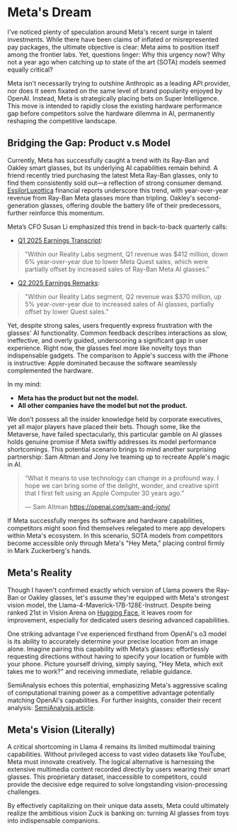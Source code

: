 # Meta's Dream

I've noticed plenty of speculation around Meta's recent surge in talent investments. While there have been claims of inflated or misrepresented pay packages, the ultimate objective is clear: Meta aims to position itself among the frontier labs. Yet, questions linger: Why this urgency now? Why not a year ago when catching up to state of the art (SOTA) models seemed equally critical?

Meta isn't necessarily trying to outshine Anthropic as a leading API provider, nor does it seem fixated on the same level of brand popularity enjoyed by OpenAI. Instead, Meta is strategically placing bets on Super Intelligence. This move is intended to rapidly close the existing hardware performance gap before competitors solve the hardware dilemma in AI, permanently reshaping the competitive landscape.

## Bridging the Gap: Product v.s Model
Currently, Meta has successfully caught a trend with its Ray-Ban and Oakley smart glasses, but its underlying AI capabilities remain behind. A friend recently tried purchasing the latest Meta Ray-Ban glasses, only to find them consistently sold out—a reflection of strong consumer demand. [EssilorLuxottica](https://www.essilorluxottica.com/cap/content/259500/) financial reports underscore this trend, with year-over-year revenue from Ray-Ban Meta glasses more than tripling. Oakley's second-generation glasses, offering double the battery life of their predecessors, further reinforce this momentum.

Meta’s CFO Susan Li emphasized this trend in back-to-back quarterly calls:

* [Q1 2025 Earnings Transcript](https://s21.q4cdn.com/399680738/files/doc_financials/2025/q1/Transcripts/META-Q1-2025-Earnings-Call-Transcript-1.pdf):

> "Within our Reality Labs segment, Q1 revenue was \$412 million, down 6% year-over-year due to lower Meta Quest sales, which were partially offset by increased sales of Ray-Ban Meta AI glasses."

* [Q2 2025 Earnings Remarks](https://s21.q4cdn.com/399680738/files/doc_downloads/2025/META-Q2-2025-Prepared-Remarks.pdf):

> "Within our Reality Labs segment, Q2 revenue was \$370 million, up 5% year-over-year due to increased sales of AI glasses, partially offset by lower Quest sales."

Yet, despite strong sales, users frequently express frustration with the glasses' AI functionality. Common feedback describes interactions as slow, ineffective, and overly guided, underscoring a significant gap in user experience. Right now, the glasses feel more like novelty toys than indispensable gadgets. The comparison to Apple's success with the iPhone is instructive: Apple dominated because the software seamlessly complemented the hardware.

In my mind:

* **Meta has the product but not the model.**
* **All other companies have the model but not the product.**

We don't possess all the insider knowledge held by corporate executives, yet all major players have placed their bets. Though some, like the Metaverse, have failed spectacularly, this particular gamble on AI glasses holds genuine promise if Meta swiftly addresses its model performance shortcomings. This potential scenario brings to mind another surprising partnership: Sam Altman and Jony Ive teaming up to recreate Apple's magic in AI.

> “What it means to use technology can change in a profound way. I hope we can bring some of the delight, wonder, and creative spirit that I first felt using an Apple Computer 30 years ago.”
>
> — Sam Altman
https://openai.com/sam-and-jony/

If Meta successfully merges its software and hardware capabilities, competitors might soon find themselves relegated to mere app developers within Meta's ecosystem. In this scenario, SOTA models from competitors become accessible only through Meta's "Hey Meta," placing control firmly in Mark Zuckerberg's hands.

## Meta's Reality
Though I haven't confirmed exactly which version of Llama powers the Ray-Ban or Oakley glasses, let's assume they're equipped with Meta's strongest vision model, the Llama-4-Maverick-17B-128E-Instruct. Despite being ranked 21st in Vision Arena on [Hugging Face](https://huggingface.co/spaces/lmarena-ai/lmarena-leaderboard), it leaves room for improvement, especially for dedicated users desiring advanced capabilities.

One striking advantage I've experienced firsthand from OpenAI's o3 model is its ability to accurately determine your precise location from an image alone. Imagine pairing this capability with Meta’s glasses: effortlessly requesting directions without having to specify your location or fumble with your phone. Picture yourself driving, simply saying, "Hey Meta, which exit takes me to work?" and receiving immediate, reliable guidance.

SemiAnalysis echoes this potential, emphasizing Meta's aggressive scaling of computational training power as a competitive advantage potentially matching OpenAI's capabilities. For further insights, consider their recent analysis: [SemiAnalysis article](https://semianalysis.com/2025/07/11/meta-superintelligence-leadership-compute-talent-and-data/).

## Meta's Vision (Literally)

A critical shortcoming in Llama 4 remains its limited multimodal training capabilities. Without privileged access to vast video datasets like YouTube, Meta must innovate creatively. The logical alternative is harnessing the extensive multimedia content recorded directly by users wearing their smart glasses. This proprietary dataset, inaccessible to competitors, could provide the decisive edge required to solve longstanding vision-processing challenges.

By effectively capitalizing on their unique data assets, Meta could ultimately realize the ambitious vision Zuck is banking on: turning AI glasses from toys into indispensable companions.


